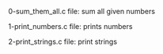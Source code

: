 0-sum_them_all.c file: sum all given numbers

1-print_numbers.c file: prints numbers

2-print_strings.c file: print strings
